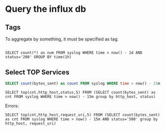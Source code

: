 # Query the influx db

## Tags

To aggregate by something, it must be specified as tag.

## 


```
SELECT count(*) as num FROM syslog WHERE time > now() - 1d AND status='200' GROUP BY time(1h)

```


## Select TOP Services 


```sql
SELECT count(bytes_sent) as count FROM syslog WHERE time > now() - 15m group by http_host, status
```

```
SELECT top(cnt,http_host,status,5) FROM (SELECT count(bytes_sent) as cnt FROM syslog WHERE time > now() - 15m group by http_host, status)
```
Errors:
```text
SELECT top(cnt,http_host,request_uri,5) FROM (SELECT count(bytes_sent) as cnt FROM syslog WHERE time > now() - 15m AND status='500' group by http_host, request_uri)
```
